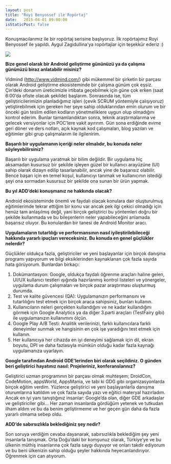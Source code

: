 ```yaml
---
layout: post
title: "Royi Benyossef ile Ropörtaj"
date:   2015-04-01 09:00:00
isStaticPost: false
---
```

Konuşmacılarımız ile bir ropörtaj serisine başlıyoruz. İlk ropörtajımız Royi Benyossef ile yapıldı. Aygul Zagidullina'ya ropörtajlar için teşekkür ederiz :)

<img class="img-responsive" src="{{ site.baseurl_root }}/img/people/royi-benyossef.jpg" style="max-width: 300px"/>

**Bize genel olarak bir Android geliştirme gününüzü ya da çalışma gününüzü biraz anlatabilir misiniz?**

Vidmind (http://www.vidmind.com/) gibi mükemmel bir şirketin bir parçası olarak Android geliştirme ekosisteminde bir çalışma günüm çok eşsiz. Çin’deki donanım üreticimizle irtibata geçebilmek için güne çok erken (saat 6:00’da ofiste olacak şekilde) başlarım. Sonrasında ise, tüm geliştiricilerimizin planladığımız işleri (çevik SCRUM yöntemiyle çalışıyoruz) yetiştirebilmek için gereken her şeye sahip olduklarından emin olurum ve bir önceki gün teslim edilen kodların yönetmeliklere uygun olup olmadığını kontrol ederim. Bunlar tamamlandıktan sonra, teknik araştırmalarıma ve gelecek versiyonlar için POC’lere vakit ayırırım. Gün sona erdiğinde evime geri döner ve ders notları, açık kaynak kod çalışmaları, blog yazıları ve eğitimler gibi grup çalışmalarım ile ilgilenirim.

**Başarılı bir uygulamanın içeriği neler olmalıdır, bu konuda neler söyleyebilirsiniz?**

Başarılı bir uygulama yaratmak bir bilim değildir. Bir uygulama hiç aksamadan kusursuz bir şekilde işleyen güzel bir kullanıcı arayüzüne (UI) sahip olarak dizayn edilip tasarlanabilir, ancak yine de başarısız olabilir. Bence başarı için en temel koşul, kullanıcıyı tanımak ve kullanıcının istediği şeyi ona sormadan kusursuz bir şekilde ona sunan bir ürün yapmak.

**Bu yıl ADD’deki konuşmanız ne hakkında olacak?**

Android ekosisteminde önemli ve faydalı olacak konulara dair oluşturulmuş eğitimlerimde tekrar ettiğim bir konu var ancak pek ilgi çekici olmadığı için henüz tam anlaşılmış	 değil, yani birçok geliştirici bu yöntemleri doğru bir şekilde kullanmada ve bu bileşenlerin neler yapabileceğini anlamada başarısız oluyor. Bu konulardan bir tanesi de Android Monitor aracı.

**Uygulamaların tutarlılığı ve performansının nasıl iyileştirilebileceği hakkında yararlı ipuçları vereceksiniz. Bu konuda en genel güçlükler nelerdir?**

Güçlükler oldukça fazla, geliştiriciler ve yeni başlayanlar için birçok danışma programı yapıyorum ve bilgi eksiklerinden kaynaklanan çok fazla sayıda hata görüyorum. Bunlardan birkaçı:

1. Dokümantasyon: Google, oldukça faydalı öğrenme araçları haline gelen, UI/UX kullanıcı testleri ışığında hazırlanmış kontrol listeleri ve yönergeler, uygulama durum çalışmaları ve birçok pazar araştırması oluşturmuş durumda.
2. Test ve kalite güvencesi (QA): Uygulamanızın performansını ve tutarlılığını test etmek için birçok araca sahipsiniz, bunları kullanın.
3. Kullanıcıların neleri gerçekten kullandığını ve ne kadar kullandığını görmek için Google Analytics ya da diğer
3.parti araçları (TestFairy gibi) ile uygulamanızın kullanımını ölçün.
4. Google Play A/B Testi: Analitik verilerinizi, farklı kullanıcılara farklı deneyimler sunmak ve hangisinin en çok işe yaradığını test etmek için kullanın.
5. Her kullanıcıya her cihazda en iyi deneyimi sağlamak için dil, ekran boyutu, DPI ve daha fazlasıyla mümkün olduğu kadar fazla kaynağı uygulamanıza uyarlayın.

**Google tarafından Android GDE’lerinden biri olarak seçildiniz. O günden beri geliştirici hayatınız nasıl: Projeleriniz, konferanslarınız?**

Geliştirici uzman programının bir parçası olmak muhteşem; DroidCon, CodeMotion, appsWorld, AppsMania, ve tabi ki GDG gibi organizasyonlarda birçok eğitim verdim. Yüzlerce geliştirici ve yeni başlayanlarla danışma oturumlarına katıldım ve çok fazla sayıda yazı ve eğitici materyal hazırladım. Ancak en iyi yanı tanıştığınız insanlar: Google’da olan, diğer GDE arkadaşlar ve geliştiriciler gibi… Her zaman insanlarda gördüğüm yetenek ve tutkudan ilham aldım ve bu da benim geliştirmeme ve her geçen gün daha da fazla yararlı olmama sebep oldu.

**ADD’de sabırsızlıkla beklediğiniz şey nedir?**

Son soruya verdiğim cevaba dayanarak, sabırsızlıkla beklediğim şey yeni insanlarla tanışmak. Orta Doğu’daki bir komşunuz olarak, Türkiye’ye ve bu ülkenin müthiş insanlarına çok fazla saygı duyuyor ve onları takdir ediyorum ve bu beni ülkenizin sahip olduğu şeyler hakkında heyecanlandırıyor. Öğrenmek için can atıyorum.